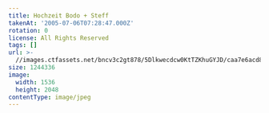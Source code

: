 ```yaml
---
title: Hochzeit Bodo + Steff
takenAt: '2005-07-06T07:28:47.000Z'
rotation: 0
license: All Rights Reserved
tags: []
url: >-
  //images.ctfassets.net/bncv3c2gt878/5Dlkwecdcw0KtTZKhuGYJD/caa7e6acd8f57dac55f4c0fc6a514caa/hochzeit-bodo--steff_4559741599_o
size: 1244336
image:
  width: 1536
  height: 2048
contentType: image/jpeg
---
```


